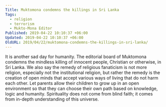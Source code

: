 ```yaml
---
Title: Muktomona condemns the killings in Sri Lanka
Tags:
  - religion
  - terrorism
  - Mukto-Mona Editor
Published: 2019-04-22 10:10:37 +06:00
Updated: 2019-04-22 10:10:37 +06:00
OldURL: 2019/04/22/muktomona-condemns-the-killings-in-sri-lanka/
---
```


It is another sad day for humanity. The editorial board of Muktomona condemns the mindless killing of innocent people, Christian or otherwise, in Sri Lanka. We also say the remedy of religious fanaticism is not more religion, especially not the institutional religion, but rather the remedy is the creation of open minds that accept various ways of living that do not harm each other. Let parents allow their children to grow up in an open environment so that they can choose their own path based on knowledge, logic and humanity. Spirituality does not come from blind faith; it comes from in-depth understanding of this universe.
